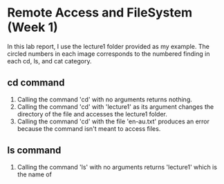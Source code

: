 # Remote Access and FileSystem (Week 1)
In this lab report, I use the lecture1 folder provided as my example. The circled numbers in each image corresponds to the numbered finding in each cd, ls, and cat category.
## cd command
1. Calling the command 'cd' with no arguments returns nothing.
2. Calling the command 'cd' with 'lecture1' as its argument changes the directory of the file and accesses the lecture1 folder.
3. Calling the command 'cd' with the file 'en-au.txt' produces an error because the command isn't meant to access files.
## ls command
1. Calling the command 'ls' with no arguments returns 'lecture1' which is the name of 
